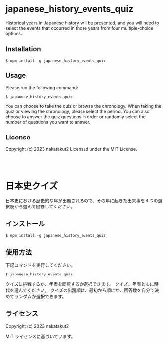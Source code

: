# japanese_history_events_quiz

Historical years in Japanese history will be presented, and you will need to select the events that occurred in those years from four multiple-choice options.

## Installation

```
$ npm install -g japanese_history_events_quiz
```

## Usage

Please run the following command:

```
$ japanese_history_events_quiz
```

You can choose to take the quiz or browse the chronology.
When taking the quiz or viewing the chronology, please select the period.
You can also choose to answer the quiz questions in order or randomly select the number of questions you want to answer.

## License

Copyright (c) 2023 nakatakut2
Licensed under the MIT License.

<br><br/>

# 日本史クイズ

日本史における歴史的な年が出題されるので、その年に起きた出来事を４つの選択肢から選んで回答してください。

## インストール

```
$ npm install -g japanese_history_events_quiz
```

## 使用方法

下記コマンドを実行してください。

```
$ japanese_history_events_quiz
```

クイズに挑戦するか、年表を閲覧するか選択できます。
クイズ、年表ともに時代を選んでください。
クイズの出題順は、最初から順にか、回答数を自分で決めてランダムか選択できます。

## ライセンス

Copyright (c) 2023 nakatakut2

MIT ライセンスに基づいています。
